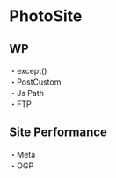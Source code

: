 # PhotoSite  

## WP  
・except()                  　　                                                          
・PostCustom  
・Js Path  
・FTP

## Site Performance
・Meta  
・OGP
